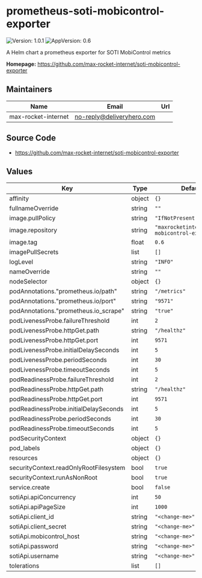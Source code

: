 # prometheus-soti-mobicontrol-exporter

![Version: 1.0.1](https://img.shields.io/badge/Version-1.0.1-informational?style=flat-square) ![AppVersion: 0.6](https://img.shields.io/badge/AppVersion-0.6-informational?style=flat-square)

A Helm chart a prometheus exporter for SOTI MobiControl metrics

**Homepage:** <https://github.com/max-rocket-internet/soti-mobicontrol-exporter>

## Maintainers

| Name | Email | Url |
| ---- | ------ | --- |
| max-rocket-internet | no-reply@deliveryhero.com |  |

## Source Code

* <https://github.com/max-rocket-internet/soti-mobicontrol-exporter>

## Values

| Key | Type | Default | Description |
|-----|------|---------|-------------|
| affinity | object | `{}` |  |
| fullnameOverride | string | `""` |  |
| image.pullPolicy | string | `"IfNotPresent"` |  |
| image.repository | string | `"maxrocketinternet/soti-mobicontrol-exporter"` |  |
| image.tag | float | `0.6` |  |
| imagePullSecrets | list | `[]` |  |
| logLevel | string | `"INFO"` |  |
| nameOverride | string | `""` |  |
| nodeSelector | object | `{}` |  |
| podAnnotations."prometheus.io/path" | string | `"/metrics"` |  |
| podAnnotations."prometheus.io/port" | string | `"9571"` |  |
| podAnnotations."prometheus.io_scrape" | string | `"true"` |  |
| podLivenessProbe.failureThreshold | int | `2` |  |
| podLivenessProbe.httpGet.path | string | `"/healthz"` |  |
| podLivenessProbe.httpGet.port | int | `9571` |  |
| podLivenessProbe.initialDelaySeconds | int | `5` |  |
| podLivenessProbe.periodSeconds | int | `30` |  |
| podLivenessProbe.timeoutSeconds | int | `5` |  |
| podReadinessProbe.failureThreshold | int | `2` |  |
| podReadinessProbe.httpGet.path | string | `"/healthz"` |  |
| podReadinessProbe.httpGet.port | int | `9571` |  |
| podReadinessProbe.initialDelaySeconds | int | `5` |  |
| podReadinessProbe.periodSeconds | int | `30` |  |
| podReadinessProbe.timeoutSeconds | int | `5` |  |
| podSecurityContext | object | `{}` |  |
| pod_labels | object | `{}` |  |
| resources | object | `{}` |  |
| securityContext.readOnlyRootFilesystem | bool | `true` |  |
| securityContext.runAsNonRoot | bool | `true` |  |
| service.create | bool | `false` |  |
| sotiApi.apiConcurrency | int | `50` |  |
| sotiApi.apiPageSize | int | `1000` |  |
| sotiApi.client_id | string | `"<change-me>"` |  |
| sotiApi.client_secret | string | `"<change-me>"` |  |
| sotiApi.mobicontrol_host | string | `"<change-me>"` |  |
| sotiApi.password | string | `"<change-me>"` |  |
| sotiApi.username | string | `"<change-me>"` |  |
| tolerations | list | `[]` |  |
